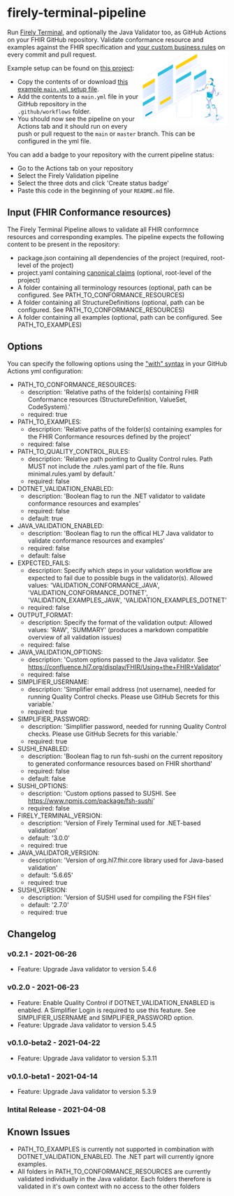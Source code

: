 # firely-terminal-pipeline
Run [Firely Terminal](https://fire.ly/products/firely-terminal/), and optionally the Java Validator too, as GitHub Actions on your FHIR GitHub repository. Validate conformance resource and examples against the FHIR specification and [your custom business rules](https://fire.ly/2021/03/04/quality-control-how-to-validate-full-fhir-specifications-in-one-click/) on every commit and pull request.
<img align="right" width="40%" src="illustration_firely_terminal.png">

Example setup can be found on [this project](https://github.com/FirelyTeam/fhir-specification-template-repository):
* Copy the contents of or download [this example `main.yml` setup file](https://github.com/FirelyTeam/fhir-specification-template-repository/blob/main/.github/workflows/main.yml).
* Add the contents to a `main.yml` file in your GitHub repository in the `.github/workflows` folder.
* You should now see the pipeline on your Actions tab and it should run on every push or pull request to the `main` or `master` branch. This can be configured in the yml file.

You can add a badge to your repository with the current pipeline status:
* Go to the Actions tab on your repository
* Select the Firely Validation pipeline
* Select the three dots and click 'Create status badge'
* Paste this code in the beginning of your `README.md` file.

## Input (FHIR Conformance resources)

The Firely Terminal Pipeline allows to validate all FHIR conformnce resources and corresponding examples.
The pipeline expects the following content to be present in the repository:

* package.json containing all dependencies of the project (required, root-level of the project)
* project.yaml containing [canonical claims](https://docs.fire.ly/projects/Simplifier/simplifierCanonicalClaims.html) (optional, root-level of the project)
* A folder containing all terminology resources (optional, path can be configured. See PATH_TO_CONFORMANCE_RESOURCES)
* A folder containing all StructureDefinitions (optional, path can be configured. See PATH_TO_CONFORMANCE_RESOURCES)
* A folder containing all examples (optional, path can be configured. See PATH_TO_EXAMPLES)

## Options

You can specify the following options using the ["with" syntax](https://docs.github.com/en/actions/reference/workflow-syntax-for-github-actions#jobsjob_idstepswith) in your GitHub Actions yml configuration:

* PATH_TO_CONFORMANCE_RESOURCES:
    - description: 'Relative paths of the folder(s) containing FHIR Conformance resources (StructureDefinition, ValueSet, CodeSystem).'
    - required: true
* PATH_TO_EXAMPLES:
    - description: 'Relative paths of the folder(s) containing examples for the FHIR Conformance resources defined by the project'
    - required: false
* PATH_TO_QUALITY_CONTROL_RULES:
    - description: 'Relative path pointing to Quality Control rules. Path MUST not include the .rules.yaml part of the file. Runs minimal.rules.yaml by default.'
    - required: false
* DOTNET_VALIDATION_ENABLED:
    - description: 'Boolean flag to run the .NET validator to validate conformance resources and examples'
    - required: false
    - default: true
* JAVA_VALIDATION_ENABLED:
    - description: 'Boolean flag to run the offical HL7 Java validator to validate conformance resources and examples'
    - required: false
    - default: false
* EXPECTED_FAILS:
    -  description: Specify which steps in your validation workflow are expected to fail due to possible bugs in the validator(s). Allowed values: 'VALIDATION_CONFORMANCE_JAVA', 'VALIDATION_CONFORMANCE_DOTNET', 'VALIDATION_EXAMPLES_JAVA', 'VALIDATION_EXAMPLES_DOTNET'
    -  required: false
* OUTPUT_FORMAT:
    - description: Specify the format of the validation output: Allowed values: 'RAW', 'SUMMARY' (produces a markdown compatible overview of all validation issues)
    -  required: false
 * JAVA_VALIDATION_OPTIONS:
   - description: 'Custom options passed to the Java validator. See https://confluence.hl7.org/display/FHIR/Using+the+FHIR+Validator'
   - required: false
 * SIMPLIFIER_USERNAME:
   - description: 'Simplifier email address (not username), needed for running Quality Control checks. Please use GitHub Secrets for this variable.'
   - required: true
 * SIMPLIFIER_PASSWORD:
   - description: 'Simplifier password, needed for running Quality Control checks. Please use GitHub Secrets for this variable.'
   - required: true
 * SUSHI_ENABLED:
   - description: 'Boolean flag to run fsh-sushi on the current repository to generated conformance resources based on FHIR shorthand'
   - required: false
   - default: false
 * SUSHI_OPTIONS:
   - description: 'Custom options passed to SUSHI. See https://www.npmjs.com/package/fsh-sushi'
   - required: false
 * FIRELY_TERMINAL_VERSION:
   - description: 'Version of Firely Terminal used for .NET-based validation'
   - default: '3.0.0'
   - required: true
 * JAVA_VALIDATOR_VERSION:
   - description: 'Version of org.hl7.fhir.core library used for Java-based validation'
   - default: '5.6.65'
   - required: true
 * SUSHI_VERSION:
   - description: 'Version of SUSHI used for compiling the FSH files'
   - default: '2.7.0'
   - required: true

## Changelog

### v0.2.1 - 2021-06-26
- Feature: Upgrade Java validator to version 5.4.6

### v0.2.0  - 2021-06-23
- Feature: Enable Quality Control if DOTNET_VALIDATION_ENABLED is enabled. A Simplifier Login is required to use this feature. See SIMPLIFIER_USERNAME and SIMPLIFIER_PASSWORD option.
- Feature: Upgrade Java validator to version 5.4.5

### v0.1.0-beta2 - 2021-04-22
- Feature: Upgrade Java validator to version 5.3.11

### v0.1.0-beta1 - 2021-04-14
- Feature: Upgrade Java validator to version 5.3.9

### Intital Release - 2021-04-08
    
## Known Issues
- PATH_TO_EXAMPLES is currently not supported in combination with DOTNET_VALIDATION_ENABLED. The .NET part will currently ignore examples.
- All folders in PATH_TO_CONFORMANCE_RESOURCES are currently validated individually in the Java validator. Each folders therefore is validated in it's own context with no access to the other folders
